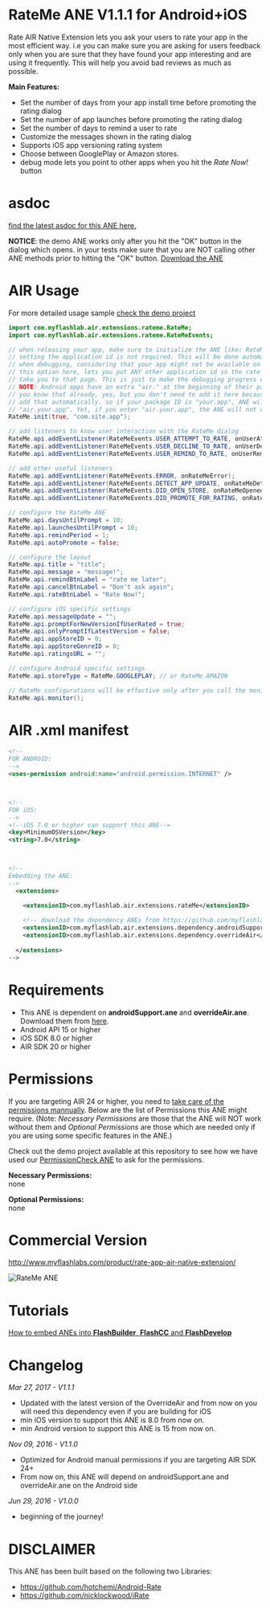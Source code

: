 # RateMe ANE V1.1.1 for Android+iOS
Rate AIR Native Extension lets you ask your users to rate your app in the most efficient way. i.e you can make sure you are asking for users feedback only when you are sure that they have found your app interesting and are using it frequently. This will help you avoid bad reviews as much as possible.

**Main Features:**
* Set the number of days from your app install time before promoting the rating dialog
* Set the number of app launches before promoting the rating dialog
* Set the number of days to remind a user to rate
* Customize the messages shown in the rating dialog
* Supports iOS app versioning rating system
* Choose between GooglePlay or Amazon stores.
* debug mode lets you point to other apps when you hit the *Rate Now!* button

# asdoc
[find the latest asdoc for this ANE here.](http://myflashlab.github.io/asdoc/com/myflashlab/air/extensions/rateme/package-detail.html)  

**NOTICE**: the demo ANE works only after you hit the "OK" button in the dialog which opens. in your tests make sure that you are NOT calling other ANE methods prior to hitting the "OK" button.
[Download the ANE](https://github.com/myflashlab/RateMe-ANE/tree/master/FD/lib)

# AIR Usage
For more detailed usage sample [check the demo project](https://github.com/myflashlab/RateMe-ANE/blob/master/FD/src/Main.as)
```actionscript
import com.myflashlab.air.extensions.rateme.RateMe;
import com.myflashlab.air.extensions.rateme.RateMeEvents;

// when releasing your app, make sure to initialize the ANE like: RateMe.init();
// setting the application id is not required. This will be done automatically but
// when debugging, considering that your app might not be available on app stores,
// this option here, lets you put ANY other application id so the rate dialog will
// take you to that page. This is just to make the debugging progress easier.
// NOTE: Android apps have an extra "air." at the beginning of their package name.
// you know that already, yes, but you don't need to add it here because the ANE will
// add that automatically. so if your package ID is "your.app", ANE will change it to 
// "air.your.app". Yet, if you enter "air.your.app", the ANE will not change it.
RateMe.init(true, "com.site.app");

// add listeners to know user interaction with the RateMe dialog
RateMe.api.addEventListener(RateMeEvents.USER_ATTEMPT_TO_RATE, onUserAttemptToRate);
RateMe.api.addEventListener(RateMeEvents.USER_DECLINE_TO_RATE, onUserDeclineToRate);
RateMe.api.addEventListener(RateMeEvents.USER_REMIND_TO_RATE, onUserRemindedToRate);

// add other useful listeners
RateMe.api.addEventListener(RateMeEvents.ERROR, onRateMeError);
RateMe.api.addEventListener(RateMeEvents.DETECT_APP_UPDATE, onRateMeDetectediOSAppUpdate);
RateMe.api.addEventListener(RateMeEvents.DID_OPEN_STORE, onRateMeOpenedStore);
RateMe.api.addEventListener(RateMeEvents.DID_PROMOTE_FOR_RATING, onRateMeDialogShown);

// configure the RateMe ANE
RateMe.api.daysUntilPrompt = 10;
RateMe.api.launchesUntilPrompt = 10;
RateMe.api.remindPeriod = 1;
RateMe.api.autoPromote = false;

// configure the layout
RateMe.api.title = "title";
RateMe.api.message = "message!";
RateMe.api.remindBtnLabel = "rate me later";
RateMe.api.cancelBtnLabel = "Don't ask again";
RateMe.api.rateBtnLabel = "Rate Now!";

// configure iOS specific settings
RateMe.api.messageUpdate = "";
RateMe.api.promptForNewVersionIfUserRated = true;
RateMe.api.onlyPromptIfLatestVersion = false;
RateMe.api.appStoreID = 0;
RateMe.api.appStoreGenreID = 0;
RateMe.api.ratingsURL = "";

// configure Android specific settings
RateMe.api.storeType = RateMe.GOOGLEPLAY; // or RateMe.AMAZON

// RateMe configurations will be effective only after you call the monitor method
RateMe.api.monitor();
```

# AIR .xml manifest
```xml
<!--
FOR ANDROID:
-->
<uses-permission android:name="android.permission.INTERNET" />



<!--
FOR iOS:
-->
<!--iOS 7.0 or higher can support this ANE-->
<key>MinimumOSVersion</key>
<string>7.0</string>



<!--
Embedding the ANE:
-->
  <extensions>

	<extensionID>com.myflashlab.air.extensions.rateMe</extensionID>
	
	<!-- download the dependency ANEs from https://github.com/myflashlab/common-dependencies-ANE -->
	<extensionID>com.myflashlab.air.extensions.dependency.androidSupport</extensionID>
	<extensionID>com.myflashlab.air.extensions.dependency.overrideAir</extensionID>
	
  </extensions>
-->
```

# Requirements 
* This ANE is dependent on **androidSupport.ane** and **overrideAir.ane**. Download them from [here](https://github.com/myflashlab/common-dependencies-ANE).
* Android API 15 or higher
* iOS SDK 8.0 or higher
* AIR SDK 20 or higher

# Permissions
If you are targeting AIR 24 or higher, you need to [take care of the permissions mannually](http://www.myflashlabs.com/adobe-air-app-permissions-android-ios/). Below are the list of Permissions this ANE might require. (Note: *Necessary Permissions* are those that the ANE will NOT work without them and *Optional Permissions* are those which are needed only if you are using some specific features in the ANE.)

Check out the demo project available at this repository to see how we have used our [PermissionCheck ANE](http://www.myflashlabs.com/product/native-access-permission-check-settings-menu-air-native-extension/) to ask for the permissions.

**Necessary Permissions:**  
none

**Optional Permissions:**  
none

# Commercial Version
http://www.myflashlabs.com/product/rate-app-air-native-extension/

![RateMe ANE](http://www.myflashlabs.com/wp-content/uploads/2016/06/product_adobe-air-ane-extension-rate-me-1-595x738.jpg)

# Tutorials
[How to embed ANEs into **FlashBuilder**, **FlashCC** and **FlashDevelop**](https://www.youtube.com/watch?v=Oubsb_3F3ec&list=PL_mmSjScdnxnSDTMYb1iDX4LemhIJrt1O)  

# Changelog
*Mar 27, 2017 - V1.1.1*
* Updated with the latest version of the OverrideAir and from now on you will need this dependency even if you are building for iOS
* min iOS version to support this ANE is 8.0 from now on.
* min Android version to support this ANE is 15 from now on.

*Nov 09, 2016 - V1.1.0*
* Optimized for Android manual permissions if you are targeting AIR SDK 24+
* From now on, this ANE will depend on androidSupport.ane and overrideAir.ane on the Android side


*Jun 29, 2016 - V1.0.0*
* beginning of the journey!

# DISCLAIMER
This ANE has been built based on the following two Libraries:
* https://github.com/hotchemi/Android-Rate
* https://github.com/nicklockwood/iRate